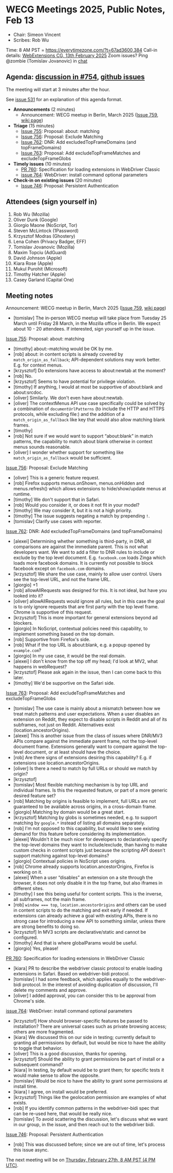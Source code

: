 # WECG Meetings 2025, Public Notes, Feb 13

 * Chair: Simeon Vincent
 * Scribes: Rob Wu

Time: 8 AM PST = https://everytimezone.com/?t=67ad3600,384
Call-in details: [WebExtensions CG, 13th February 2025](https://www.w3.org/events/meetings/0090c842-271b-4194-b93e-9d401d07af5e/20250213T080000/)
Zoom issues? Ping @zombie (Tomislav Jovanovic) in [chat](https://github.com/w3c/webextensions/blob/main/CONTRIBUTING.md#joining-chat)


## Agenda: [discussion in #754](https://github.com/w3c/webextensions/issues/754), [github issues](https://github.com/w3c/webextensions/issues)

The meeting will start at 3 minutes after the hour.

See [issue 531](https://github.com/w3c/webextensions/issues/531) for an explanation of this agenda format.

 * **Announcements** (2 minutes)
   * Announcement: WECG meetup in Berlin, March 2025 ([Issue 759](https://github.com/w3c/webextensions/issues/759), [wiki page](https://github.com/w3c/webextensions/wiki/2025-Berlin-F2F-Coordination))
 * **Triage** (15 minutes)
   * [Issue 755](https://github.com/w3c/webextensions/issues/755): Proposal: about: matching
   * [Issue 756](https://github.com/w3c/webextensions/issues/756): Proposal: Exclude Matching
   * [Issue 762](https://github.com/w3c/webextensions/issues/762): DNR: Add excludedTopFrameDomains (and topFrameDomains)
   * [Issue 763](https://github.com/w3c/webextensions/issues/763): Proposal: Add excludeTopFrameMatches and excludeTopFrameGlobs
 * **Timely issues** (10 minutes)
   * [PR 760](https://github.com/w3c/webextensions/pull/760): Specification for loading extensions in WebDriver Classic
   * [issue 764](https://github.com/w3c/webextensions/issues/764): WebDriver: install command optional parameters
 * **Check-in on existing issues** (20 minutes)
   * [Issue 746](https://github.com/w3c/webextensions/issues/746): Proposal: Persistent Authentication


## Attendees (sign yourself in)

 1. Rob Wu (Mozilla)
 2. Oliver Dunk (Google)
 3. Giorgio Maone (NoScript, Tor)
 4. Steven McLintock (1Password)
 5. Krzysztof Modras (Ghostery)
 6. Lena Cohen (Privacy Badger, EFF)
 7. Tomislav Jovanovic (Mozilla)
 8. Maxim Topciu (AdGuard)
 9. David Johnson (Apple)
 10. Kiara Rose (Apple)
 11. Mukul Purohit (Microsoft)
 12. Timothy Hatcher (Apple)
 13. Casey Garland (Capital One)


## Meeting notes

Announcement: WECG meetup in Berlin, March 2025 ([Issue 759](https://github.com/w3c/webextensions/issues/759), [wiki page](https://github.com/w3c/webextensions/wiki/2025-Berlin-F2F-Coordination))

 * [tomislav] The in-person WECG meetup will take place from Tuesday 25 March until Friday 28 March, in the Mozilla office in Berlin. We expect about 10 - 20 attendees. If interested, sign yourself up in the issue.

[Issue 755](https://github.com/w3c/webextensions/issues/755): Proposal: about: matching

 * [timothy] about:-matching would be OK by me.
 * [rob] about: in content scripts is already covered by `match_origin_as_fallback`; API-dependent solutions may work better. E.g. for context menus.
 * [krzysztof] Do extensions have access to about:newtab at the moment?
 * [rob] No.
 * [krzysztof] Seems to have potential for privilege violation.
 * [timothy] If anything, I would at most be supportive of about:blank and about:srcdoc.
 * [oliver] Similarly. We don't even have about:newtab.
 * [oliver] The contextMenus API use case specifically could be solved by a combination of `documentUrlPatterns` (to include the HTTP and HTTPS protocols, while excluding file:) and the addition of a `match_origin_as_fallback` like key that would also allow matching blank frames.
 * [timothy]
 * [rob] Not sure if we would want to support “about:blank” in match patterns, the capability to match about blank otherwise in context menus sounds reasonable.
 * [oliver] I wonder whether support for something like `match_origin_as_fallback` would be sufficient.

[Issue 756](https://github.com/w3c/webextensions/issues/756): Proposal: Exclude Matching

 * [oliver] This is a generic feature request.
 * [rob] Firefox supports menus.onShown, menus.onHidden and menus.refresh() which allows extensions to hide/show/update menus at runtime.
 * [timothy] We don't support that in Safari.
 * [rob] Would you consider it, or does it not fit in your model?
 * [timothy] We may consider it, but it is not a high priority.
 * [timothy] The issue suggests negating a match by prepending `!`.
 * [tomislav] Clarify use cases with reporter.

[Issue 762](https://github.com/w3c/webextensions/issues/762): DNR: Add excludedTopFrameDomains (and topFrameDomains)

 * [alexei] Determining whether something is third-party, in DNR, all comparisons are against the immediate parent. This is not what developers want. We want to add a filter to DNR rules to include or exclude by the top level document. E.g. `facebook.com` loads Zinga which loads more facebook domains. It is currently not possible to block facebook except on `facebook.com` domains.
 * [krzysztof] We share the use case, mainly to allow user control. Users see the top-level URL, and not the frame URL.
 * [giorgio] +1
 * [rob] allowAllRequests was designed for this. It is not ideal, but have you looked into it?
 * [oliver] allowAllRequests would ignore all rules, but in this case the goal is to only ignore requests that are first party with the top level frame. Chrome is supportive of this request.
 * [krzysztof] This is more important for general extensions beyond ad blockers.
 * [giorgio] In NoScript, contextual policies need this capability, to implement something based on the top domain.
 * [rob] Supportive from Firefox's side.
 * [rob] What if the top URL is about:blank, e.g. a popup opened by `example.com`?
 * [giorgio] In my use case, it would be the real domain.
 * [alexei] I don't know from the top off my head; I'd look at MV2, what happens in webRequest?
 * [krzysztof] Please ask again in the issue, then I can come back to this later.
 * [timothy] We'd be supportive on the Safari side.

[Issue 763](https://github.com/w3c/webextensions/issues/763): Proposal: Add excludeTopFrameMatches and excludeTopFrameGlobs

 * [tomislav] The use case is mainly about a mismatch between how we treat match patterns and user expectations. When a user disables an extension on Reddit, they expect to disable scripts in Reddit and all of its subframes, not just on Reddit. Alternatives exist (location.ancestorOrigins).
 * [alexei] This is another issue from the class of issues where DNR/MV3 APIs compare against the immediate parent frame, not the top-level document frame. Extensions generally want to compare against the top-level document, or at least should have the choice.
 * [rob] Are there signs of extensions desiring this capability? E.g. if extensions use location.ancestorOrigins.
 * [oliver] Is there a need to match by full URLs or should we match by origin?
 * [krzysztof]
 * [tomislav] Most flexible matching mechanism is by top URL and individual frames. Is this the requested feature, or part of a more generic desired feature set?
 * [rob] Matching by origins is feasible to implement, full URLs are not guaranteed to be available across origins, in a cross-domain frame.
 * [giorgio] Matching by domain would be a great start.
 * [krzysztof] Matching by globs is sometimes needed, e.g. to support matching by `google.*` instead of listing all domains separately.
 * [rob] I'm not opposed to this capability, but would like to see existing demand for this feature before considering its implementation.
 * [alexei] Wouldn't it be much nicer for developers to declaratively specify the top-level domains they want to include/exclude, than having to make custom checks in content scripts just because the scripting API doesn't support matching against top-level domains?
 * [giorgio] Contextual policies in NoScript uses origins.
 * [rob] Chrome already supports location.ancestorOrigins, Firefox is working on it.
 * [alexei] When a user “disables” an extension on a site through the browser, it does not only disable it in the top frame, but also iframes in different sites.
 * [timothy] I see this being useful for content scripts. This is the inverse, all subframes, not the main frame.
 * [rob] `window === top`, `location.ancestorOrigins` and others can be used in content scripts to do the matching and exit early if needed. If extensions can already achieve a goal with existing APIs, there is no strong case for introducing a new API to something similar, unless there are strong benefits to doing so.
 * [krzysztof] In MV3 scripts are declarative/static and cannot be configured.
 * [timothy] And that is where globalParams would be useful.
 * [giorgio] Yes, please!

[PR 760](https://github.com/w3c/webextensions/pull/760): Specification for loading extensions in WebDriver Classic

 * [kiara] PR to describe the webdriver classic protocol to enable loading extensions in Safari. Based on webdriver-bidi protocol.
 * [tomislav] I had some feedback, which applies equally to the webdriver-bidi protocol. In the interest of avoiding duplication of discussion, I'll delete my comments and approve.
 * [oliver] I added approval, you can consider this to be approval from Chrome's side.

[issue 764](https://github.com/w3c/webextensions/issues/764): WebDriver: install command optional parameters

 * [krzysztof] How should browser-specific features be passed to installation? There are universal cases such as private browsing access; others are more fragmented.
 * [kiara] We discussed this on our side in testing; currently default to granting all permissions by default, but would be nice to have the ability to toggle that behavior.
 * [oliver] This is a good discussion, thanks for opening.
 * [krzysztof] Should the ability to grant permissions be part of install or a subsequent command?
 * [kiara] In testing, by default would be to grant them; for specific tests it would make sense to allow the opposite.
 * [tomislav] Would be nice to have the ability to grant some permissions at install time.
 * [kiara] I agree, on install would be preferred.
 * [krzysztof] Things like the geolocation permission are examples of what exists.
 * [rob] If you identify common patterns in the webdriver-bidi spec that can be re-used here, that would be really nice.
 * [tomislav] To avoid scattering the discussion, let's discuss what we want in our group, in the issue, and then reach out to the webdriver bidi.

[Issue 746](https://github.com/w3c/webextensions/issues/746): Proposal: Persistent Authentication

 * [rob] This was discussed before; since we are out of time, let's process this issue async.

The next meeting will be on [Thursday, February 27th, 8 AM PST (4 PM UTC)](https://everytimezone.com/?t=67bfab00,384).
